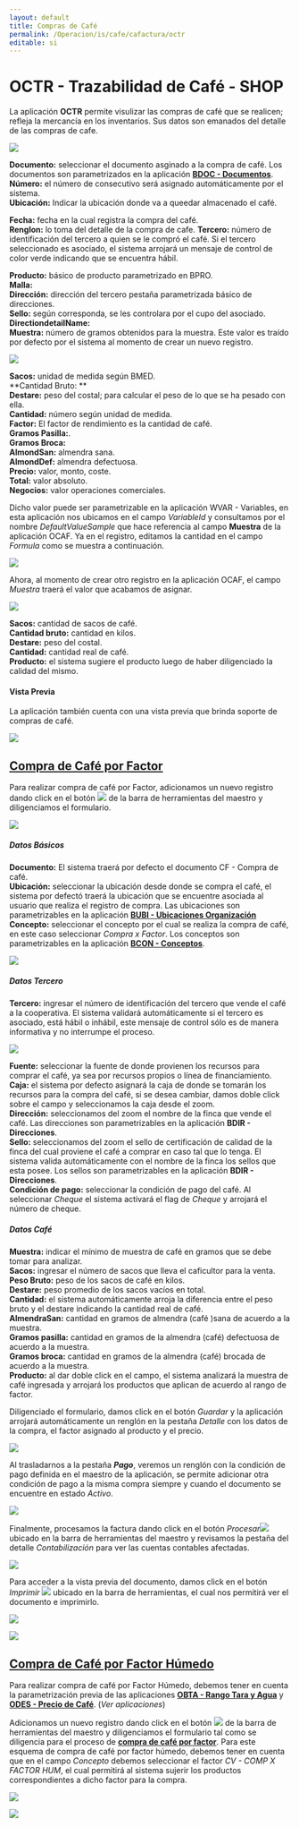 ```yaml
---
layout: default
title: Compras de Café
permalink: /Operacion/is/cafe/cafactura/octr
editable: si
---
```


# OCTR - Trazabilidad de Café - SHOP

La aplicación **OCTR** permite visulizar las compras de café que se realicen; refleja la mercancía en los inventarios.  Sus datos son emanados del detalle de las compras de cafe.

![](octr1.png)

**Documento:** seleccionar el documento asginado a la compra de café. Los documentos son parametrizados en la aplicación [**BDOC - Documentos**](http://docs.oasiscom.com/Operacion/common/bsistema/bdoc).  
**Número:** el número de consecutivo será asignado automáticamente por el sistema.  
**Ubicación:** Indicar la ubicación donde va a queedar almacenado el café.  

**Fecha:** fecha en la cual registra la compra del café.  
**Renglon:** lo toma del detalle de la compra de cafe.
**Tercero:** número de identificación del tercero a quien se le compró el café. Si el tercero seleccionado es asociado, el sistema arrojará un mensaje de control de color verde indicando que se encuentra hábil.  

**Producto:** básico de producto parametrizado en BPRO.  
**Malla:**  
**Dirección:** dirección del tercero pestaña parametrizada básico de direcciones.  
**Sello:** según corresponda, se les controlara por el cupo del asociado.  
**DirectiondetailName:**  
**Muestra:** número de gramos obtenidos para la muestra. Este valor es traído por defecto por el sistema al momento de crear un nuevo registro.  

![](octr2.png)  

**Sacos:** unidad de medida según BMED.  
**Cantidad Bruto: **  
**Destare:** peso del costal; para calcular el peso de lo que se ha pesado con ella.  
**Cantidad:** número según unidad de medida.  
**Factor:** El factor de rendimiento es la cantidad de café.  
**Gramos Pasilla:**.  
**Gramos Broca:**  
**AlmondSan:**  almendra sana.  
**AlmondDef:**  almendra defectuosa.  
**Precio:**  valor, monto, coste.  
**Total:**  valor absoluto.  
**Negocios:** valor operaciones comerciales.  




















 Dicho valor puede ser parametrizable en la aplicación WVAR - Variables, en esta aplicación nos ubicamos en el campo _VariableId_ y consultamos por el nombre _DefaultValueSample_ que hace referencia al campo **Muestra** de la aplicación OCAF. Ya en el registro, editamos la cantidad en el campo _Formula_ como se muestra a continuación.  

![](ocaf11.png)

Ahora, al momento de crear otro registro en la aplicación OCAF, el campo _Muestra_ traerá el valor que acabamos de asignar.  

![](ocaf12.png)

**Sacos:** cantidad de sacos de café.  
**Cantidad bruto:** cantidad en kilos.  
**Destare:** peso del costal.  
**Cantidad:** cantidad real de café.  
**Producto:** el sistema sugiere el producto luego de haber diligenciado la calidad del mismo.  

#### Vista Previa

La aplicación también cuenta con una vista previa que brinda soporte de compras de café.  

![](ocaf1.png)


## [Compra de Café por Factor](http://docs.oasiscom.com/Operacion/is/cafe/cafactura/ocaf#compra-de-café-por-factor)

Para realizar compra de café por Factor, adicionamos un nuevo registro dando click en el botón ![](+.png) de la barra de herramientas del maestro y diligenciamos el formulario.  

![](ocaf2.png)

##### _Datos Básicos_

**Documento:** El sistema traerá por defecto el documento CF - Compra de café.  
**Ubicación:** seleccionar la ubicación desde donde se compra el café, el sistema por defectó traerá la ubicación que se encuentre asociada al usuario que realiza el registro de compra. Las ubicaciones son parametrizables en la aplicación [**BUBI - Ubicaciones Organización**](http://docs.oasiscom.com/Operacion/common/borgan/bubi) 
**Concepto:** seleccionar el concepto por el cual se realiza la compra de café, en este caso seleccionar _Compra x Factor_. Los conceptos son parametrizables en la aplicación [**BCON - Conceptos**](http://docs.oasiscom.com/Operacion/common/bsistema/bcon).  

![](ocaf3.png)

##### _Datos Tercero_

**Tercero:** ingresar el número de identificación del tercero que vende el café a la cooperativa. El sistema validará automáticamente si el tercero es asociado, está hábil o inhábil, este mensaje de control sólo es de manera informativa y no interrumpe el proceso.  

![](ocaf4.png)

**Fuente:** seleccionar la fuente de donde provienen los recursos para comprar el café, ya sea por recursos propios o línea de financiamiento.  
**Caja:** el sistema por defecto asignará la caja de donde se tomarán los recursos para la compra del café, si se desea cambiar, damos doble click sobre el campo y seleccionamos la caja desde el zoom.  
**Dirección:** seleccionamos del zoom el nombre de la finca que vende el café. Las direcciones son parametrizables en la aplicación **BDIR - Direcciones**.  
**Sello:** seleccionamos del zoom el sello de certificación de calidad de la finca del cual proviene el café a comprar en caso tal que lo tenga. El sistema valida automáticamente con el nombre de la finca los sellos que esta posee. Los sellos son parametrizables en la aplicación **BDIR - Direcciones**.  
**Condición de pago:** seleccionar la condición de pago del café. Al seleccionar _Cheque_ el sistema activará el flag de _Cheque_ y arrojará el número de cheque.  

##### _Datos Café_

**Muestra:** indicar el mínimo de muestra de café en gramos que se debe tomar para analizar.  
**Sacos:** ingresar el número de sacos que lleva el caficultor para la venta.  
**Peso Bruto:** peso de los sacos de café en kilos.  
**Destare:** peso promedio de los sacos vacíos en total.  
**Cantidad:** el sistema automáticamente arroja la diferencia entre el peso bruto y el destare indicando la cantidad real de café.  
**AlmendraSan:** cantidad en gramos de almendra (café )sana de acuerdo a la muestra.  
**Gramos pasilla:** cantidad en gramos de la almendra (café) defectuosa de acuerdo a la muestra.  
**Gramos broca:** cantidad en gramos de la almendra (café) brocada de acuerdo a la muestra.  
**Producto:** al dar doble click en el campo, el sistema analizará la muestra de café ingresada y arrojará los productos que aplican de acuerdo al rango de factor.  

Diligenciado el formulario, damos click en el botón _Guardar_ y la aplicación arrojará automáticamente un renglón en la pestaña _Detalle_ con los datos de la compra, el factor asignado al producto y el precio.  

![](ocaf5.png)

Al trasladarnos a la pestaña _**Pago**_, veremos un renglón con la condición de pago definida en el maestro de la aplicación, se permite adicionar otra condición de pago a la misma compra siempre y cuando el documento se encuentre en estado _Activo_.  

![](ocaf6.png)

Finalmente, procesamos la factura dando click en el botón _Procesar_![](procesar.png) ubicado en la barra de herramientas del maestro y revisamos la pestaña del detalle _Contabilización_ para ver las cuentas contables afectadas.  

![](ocaf7.png)

Para acceder a la vista previa del documento, damos click en el botón _Imprimir_ ![](impresion.png) ubicado en la barra de herramientas, el cual nos permitirá ver el documento e imprimirlo.  

![](ocaf8.png)  


![](ocaf9.png)

## [Compra de Café por Factor Húmedo](http://docs.oasiscom.com/Operacion/is/cafe/cafactura/ocaf#compra-de-café-por-factor-húmedo)

Para realizar compra de café por Factor Húmedo, debemos tener en cuenta la parametrización previa de las aplicaciones [**OBTA - Rango Tara y Agua**](http://docs.oasiscom.com/Operacion/is/cafe/caprecio/obta) y [**ODES - Precio de Café**](http://docs.oasiscom.com/Operacion/scm/compras/oprecio/odes). (_Ver aplicaciones_)

Adicionamos un nuevo registro dando click en el botón ![](+.png) de la barra de herramientas del maestro y diligenciamos el formulario tal como se diligencia para el proceso de [**compra de café por factor**](http://docs.oasiscom.com/Operacion/is/cafe/cafactura/ocaf#compra-de-café-por-factor). Para este esquema de compra de café por factor húmedo, debemos tener en cuenta que en el campo _Concepto_ debemos seleccionar el factor _CV - COMP X FACTOR HUM_, el cual permitirá al sistema sujerir los productos correspondientes a dicho factor para la compra.  


![](ocaf13.png)

![](ocaf14.png)